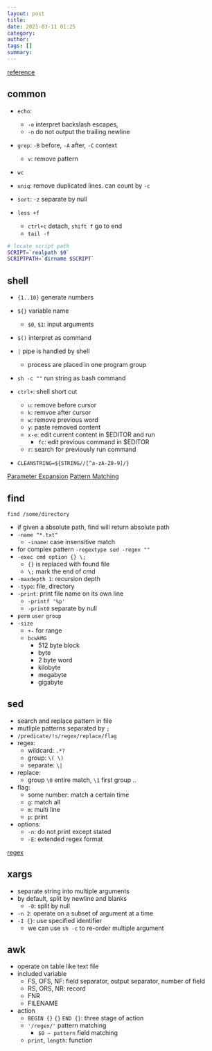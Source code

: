 ```yaml
---
layout: post
title: 
date: 2021-03-11 01:25
category: 
author: 
tags: []
summary: 
---
```


[reference](https://explainshell.com/)

## common

- `echo`:
  - `-e` interpret backslash escapes,
  - `-n` do not output the trailing newline

- `grep`: `-B` before, `-A` after, `-C` context
  - `v`: remove pattern

- `wc`
- `uniq`: remove duplicated lines. can count by `-c`
- `sort`: `-z` separate by null

- `less +f`
  - `ctrl+c` detach, `shift f` go to end
  - `tail -f`

```bash
# locate script path
SCRIPT=`realpath $0`
SCRIPTPATH=`dirname $SCRIPT`
```

## shell

- `{1..10}` generate numbers
- `${}` variable name
  - `$0`, `$1`: input arguments
- `$()` interpret as command
- `|` pipe is handled by shell
  - process are placed in one program group
- `sh -c ""` run string as bash command

- `ctrl+`: shell short cut
  - `u`: remove before cursor
  - `k`: remvoe after cursor
  - `w`: remove previous word
  - `y`: paste removed content
  - `x-e`: edit current content in $EDITOR and run
    - `fc`: edit previous command in $EDITOR
  - `r`: search for previously run command

- `CLEANSTRING=${STRING//[^a-zA-Z0-9]/}`

[Parameter Expansion](https://www.gnu.org/software/bash/manual/html_node/Shell-Parameter-Expansion.html)
[Pattern Matching](https://www.gnu.org/software/bash/manual/html_node/Pattern-Matching.html)

## find

`find /some/directory`

- if given a absolute path, find will return absolute path
- `-name "*.txt"`
  - `-iname`: case insensitive match
- for complex pattern `-regextype sed -regex ""`
- `-exec cmd option {} \;`
  - `{}` is replaced with found file
  - `\;` mark the end of cmd
- `-maxdepth 1`: recursion depth
- `-type`: file, directory
- `-print`: print file name on its own line
  - `-printf '%p'`
  - `-print0` separate by null
- `perm` `user` `group`
- `-size`
  - `+-` for range
  - `bcwkMG`
    - 512 byte block
    - byte
    - 2 byte word
    - kilobyte
    - megabyte
    - gigabyte

## sed

- search and replace pattern in file
- mutliple patterns separated by `;`
- `/predicate/!s/regex/replace/flag`
- regex:
  - wildcard: `.*?`
  - group: `\( \)`
  - separate: `\|`
- replace:
  - group `\0` entire match, `\1` first group ..
- flag:
  - some number: match a certain time
  - `g`: match all
  - `m`: multi line
  - `p`: print
- options:
  - `-n`: do not print except stated
  - `-E`: extended regex format

[regex](https://regex101.com/)

## xargs

- separate string into multiple arguments
- by default, split by newline and blanks
  - `-0`: split by null
- `-n 2`: operate on a subset of argument at a time
- `-I {}`: use specified identifier
  - we can use `sh -c` to re-order multiple argument

## awk

- operate on table like text file
- included variable
  - FS, OFS, NF: field separator, output separator, number of field
  - RS, ORS, NR: record
  - FNR
  - FILENAME
- action
  - `BEGIN {}` `{}` `END {}`: three stage of action
  - `'/regex/'` pattern matching
    - `$0 ~ pattern` field matching
  - `print`, `length`: function
